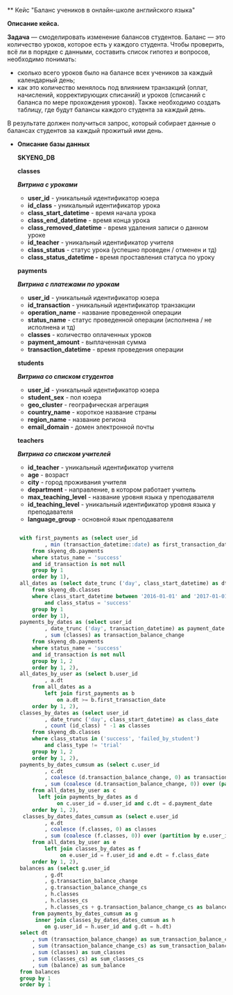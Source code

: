 ** Кейс "Баланс учеников в онлайн-школе английского языка"


**Описание кейса.**

**Задача** — смоделировать изменение балансов студентов. Баланс — это количество уроков, которое есть у каждого студента. 
Чтобы проверить, всё ли в порядке с данными, составить список гипотез и вопросов, необходимо понимать: 
- сколько всего уроков было на балансе всех учеников за каждый календарный день;
- как это количество менялось под влиянием транзакций (оплат, начислений, корректирующих списаний) и уроков (списаний с баланса по мере прохождения уроков).
Также необходимо создать таблицу, где будут балансы каждого студента за каждый день.

В результате должен получиться запрос, который собирает данные о балансах студентов за каждый прожитый ими день.

- **Описание базы данных**
    
    **SKYENG_DB**
    
    **classes**
    
    ***Витрина с уроками***
    
    - **user_id** - уникальный идентификатор юзера
    - **id_class** - уникальный идентификатор урока
    - **class_start_datetime** - время начала урока
    - **class_end_datetime** - время конца урока
    - **class_removed_datetime** - время удаления записи о данном уроке
    - **id_teacher** - уникальный идентификатор учителя
    - **class_status** - статус урока (успешно проведен / отменен и тд)
    - **class_status_datetime  -** время проставления статуса по уроку
    
    **payments**
    
    ***Витрина с платежами по урокам***
    
    - **user_id** - уникальный идентификатор юзера
    - **id_transaction** - уникальный идентификатор транзакции
    - **operation_name** - название проведенной операции
    - **status_name** - статус проведенной операции (исполнена / не исполнена и тд)
    - **classes** - количество оплаченных уроков
    - **payment_amount** - выплаченная сумма
    - **transaction_datetime** - время проведения операции
    
    **students**
    
    ***Витрина со списком студентов***
    
    - **user_id** - уникальный идентификатор юзера
    - **student_sex** - пол юзера
    - **geo_cluster** - географическая агрегация
    - **country_name** - короткое название страны
    - **region_name** - название региона
    - **email_domain** - домен электронной почты
    
    **teachers**
    
    ***Витрина со списком учителей***
    
    - **id_teacher** - уникальный идентификатор учителя
    - **age** - возраст
    - **city** - город проживания учителя
    - **department** - направление, в котором работает учитель
    - **max_teaching_level** - название уровня языка у преподавателя
    - **id_teaching_level** - уникальный идентификатор уровня языка у преподавателя
    - **language_group** - основной язык преподавателя


``` sql

    with first_payments as (select user_id
            , min (transaction_datetime::date) as first_transaction_date
        from skyeng_db.payments
        where status_name = 'success'
        and id_transaction is not null
        group by 1
        order by 1),
    all_dates as (select date_trunc ('day', class_start_datetime) as dt
        from skyeng_db.classes
        where class_start_datetime between '2016-01-01' and '2017-01-01'
            and class_status = 'success'
        group by 1
        order by 1),
    payments_by_dates as (select user_id
            , date_trunc ('day', transaction_datetime) as payment_date
            , sum (classes) as transaction_balance_change
        from skyeng_db.payments
        where status_name = 'success'
        and id_transaction is not null
        group by 1, 2
        order by 1, 2),
    all_dates_by_user as (select b.user_id
            , a.dt
        from all_dates as a
            left join first_payments as b
                on a.dt >= b.first_transaction_date
        order by 1, 2),
    classes_by_dates as (select user_id
            , date_trunc ('day', class_start_datetime) as class_date
            , count (id_class) * -1 as classes
        from skyeng_db.classes
        where class_status in ('success', 'failed_by_student')
            and class_type != 'trial'
        group by 1, 2
        order by 1, 2),
    payments_by_dates_cumsum as (select c.user_id
            , c.dt
            , coalesce (d.transaction_balance_change, 0) as transaction_balance_change
            , sum (coalesce (d.transaction_balance_change, 0)) over (partition by c.user_id order by c.dt rows between unbounded preceding and current row) as transaction_balance_change_cs
        from all_dates_by_user as c
          left join payments_by_dates as d 
                on c.user_id = d.user_id and c.dt = d.payment_date
        order by 1, 2),
     classes_by_dates_dates_cumsum as (select e.user_id
            , e.dt
            , coalesce (f.classes, 0) as classes
            , sum (coalesce (f.classes, 0)) over (partition by e.user_id order by e.dt rows between unbounded preceding and current row) as classes_cs
        from all_dates_by_user as e
            left join classes_by_dates as f
                 on e.user_id = f.user_id and e.dt = f.class_date
        order by 1, 2),
    balances as (select g.user_id
            , g.dt
            , g.transaction_balance_change
            , g.transaction_balance_change_cs
            , h.classes 
            , h.classes_cs
            , h.classes_cs + g.transaction_balance_change_cs as balance
        from payments_by_dates_cumsum as g
         inner join classes_by_dates_dates_cumsum as h
            on g.user_id = h.user_id and g.dt = h.dt)
    select dt
        , sum (transaction_balance_change) as sum_transaction_balance_change
        , sum (transaction_balance_change_cs) as sum_transaction_balance_change_cs
        , sum (classes) as sum_classes
        , sum (classes_cs) as sum_classes_cs
        , sum (balance) as sum_balance
    from balances
    group by 1
    order by 1

```
